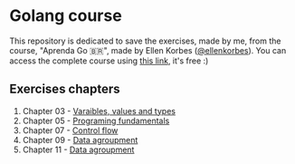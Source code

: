 # Golang course

This repository is dedicated to save the exercises, made by me, from the course, "Aprenda Go 🇧🇷", made by Ellen Korbes ([@ellenkorbes](https://github.com/ellenkorbes)).
You can access the complete course using [this link](https://www.youtube.com/playlist?list=PLCKpcjBB_VlBsxJ9IseNxFllf-UFEXOdg), it's free :)

## Exercises chapters

1. Chapter 03 - [Varaibles, values and types](cap03)
1. Chapter 05 - [Programing fundamentals](cap05)
1. Chapter 07 - [Control flow](cap07)
1. Chapter 09 - [Data agroupment](cap09)
1. Chapter 11 - [Data agroupment](cap11)